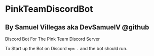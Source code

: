 # PinkTeamDiscordBot
## By Samuel Villegas aka DevSamuelV @github
Discord Bot For The Pink Team Discord Server

To Start up the Bot on Discord `npm .`
and the bot should run.
